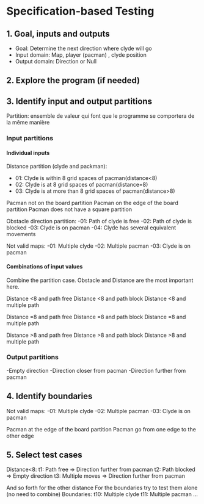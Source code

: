 # Specification-based Testing

## 1. Goal, inputs and outputs
- Goal: Determine the next direction where clyde will go
- Input domain: Map, player (pacman) , clyde position
- Output domain: Direction or Null

## 2. Explore the program (if needed)

## 3. Identify input and output partitions

Partition: ensemble de valeur qui font que le programme se comportera de la même manière

### Input partitions

#### Individual inputs
Distance partition (clyde and packman): 
- 01: Clyde is within 8 grid spaces of pacman(distance<8)
- 02: Clyde is at 8 grid spaces of pacman(distance=8)
- 03: Clyde is at more than 8 grid spaces of pacman(distance>8)

Pacman not on the board partition
Pacman on the edge of the board partition
Pacman does not have a square partition 

Obstacle direction partition:
-01: Path of clyde is free
-02: Path of clyde is blocked 
-03: Clyde is on pacman
-04: Clyde has several equivalent movements

Not valid maps:
-01: Multiple clyde 
-02: Multiple pacman
-03: Clyde is on pacman

#### Combinations of input values

Combine the partition case. Obstacle and Distance are the most important here. 

Distance <8 and path free
Distance <8 and path block
Distance <8 and multiple path 

Distance =8 and path free
Distance =8 and path block
Distance =8 and multiple path

Distance >8 and path free
Distance >8 and path block
Distance >8 and multiple path

### Output partitions
-Empty direction
-Direction closer from pacman
-Direction further from pacman

## 4. Identify boundaries
Not valid maps:
-01: Multiple clyde
-02: Multiple pacman
-03: Clyde is on pacman

Pacman at the edge of the board partition 
Pacman go from one edge to the other edge 

## 5. Select test cases

Distance<8:
 t1: Path free => Direction further from pacman
 t2: Path blocked => Empty direction 
 t3: Multiple moves => Direction further from pacman

And so forth for the other distance
For the boundaries try to test them alone (no need to combine)
Boundaries:
 t10: Multiple clyde
 t11: Multiple pacman
 ...



